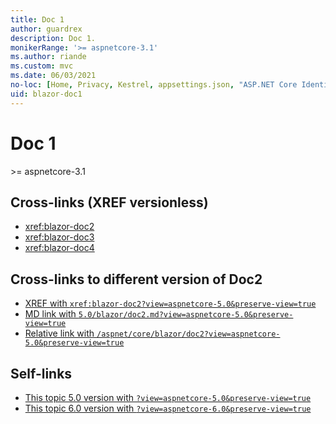 ```yaml
---
title: Doc 1
author: guardrex
description: Doc 1.
monikerRange: '>= aspnetcore-3.1'
ms.author: riande
ms.custom: mvc
ms.date: 06/03/2021
no-loc: [Home, Privacy, Kestrel, appsettings.json, "ASP.NET Core Identity", cookie, Cookie, Blazor, "Blazor Server", "Blazor WebAssembly", "Identity", "Let's Encrypt", Razor, SignalR]
uid: blazor-doc1
---
```

# Doc 1

&gt;= aspnetcore-3.1

## Cross-links (XREF versionless)

* <xref:blazor-doc2>
* <xref:blazor-doc3>
* <xref:blazor-doc4>

## Cross-links to different version of Doc2

* [XREF with `xref:blazor-doc2?view=aspnetcore-5.0&preserve-view=true`](xref:blazor-doc2?view=aspnetcore-5.0&preserve-view=true)
* [MD link with `5.0/blazor/doc2.md?view=aspnetcore-5.0&preserve-view=true`](../../5.0/blazor/doc2.md?view=aspnetcore-5.0&preserve-view=true)
* [Relative link with `/aspnet/core/blazor/doc2?view=aspnetcore-5.0&preserve-view=true`](/aspnet/core/blazor/doc2?view=aspnetcore-5.0&preserve-view=true)

## Self-links

* [This topic 5.0 version with `?view=aspnetcore-5.0&preserve-view=true`](?view=aspnetcore-5.0&preserve-view=true)
* [This topic 6.0 version with `?view=aspnetcore-6.0&preserve-view=true`](?view=aspnetcore-6.0&preserve-view=true)
